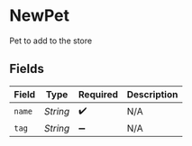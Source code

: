 # NewPet

Pet to add to the store


## Fields

| Field              | Type               | Required           | Description        |
| ------------------ | ------------------ | ------------------ | ------------------ |
| `name`             | *String*           | :heavy_check_mark: | N/A                |
| `tag`              | *String*           | :heavy_minus_sign: | N/A                |